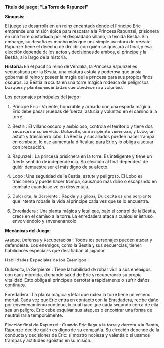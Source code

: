 **Título del juego: "La Torre de Rapunzel"**

**Sinopsis**:

El juego se desarrolla en un reino encantado donde el Príncipe Eric emprende una misión épica para rescatar a la Princesa Rapunzel, prisionera en una torre custodiada por el despiadado villano, la temida Bestia. Sin embargo, su desafío es mucho más que una simple aventura de rescate. Rapunzel tiene el derecho de decidir con quién se quedará al final, y esa elección depende de los actos y decisiones de ambos, el príncipe y la Bestia, a lo largo de la historia.

**Historia:**
En el pacífico reino de Verdalia, la Princesa Rapunzel es secuestrada por la Bestia, una criatura astuta y poderosa que ansía gobernar el reino y poseer la magia de la princesa para sus propios finos oscuros. La Bestia la oculta en una torre mágica rodeada de peligrosos bosques y plantas encantadas que obedecen su voluntad.

Los personajes principales del juego :

1. Príncipe Eric : Valiente, honorable y armado con una espada mágica. Eric debe pasar pruebas de fuerza, astucia y voluntad en el camino a la torre.

2. Bestia : El villano oscuro y ambicioso, controla el territorio y tiene dos secuaces a su servicio: Dulcecita, una serpiente venenosa, y Lobo, un astuto y traicionero lobo. La Bestia y sus aliados pueden hacer trampa en combate, lo que aumenta la dificultad para Eric y lo obliga a actuar con precaución.

3. Rapunzel : La princesa prisionera en la torre. Es inteligente y tiene un fuerte sentido de independencia. Su elección al final dependerá de quién demuestre ser el más digno de su afecto.

4. Lobo : Una seguridad de la Bestia, astuto y peligroso. El Lobo es traicionero y puede hacer trampa, causando más daño o escapando en combate cuando se ve en desventaja.

5. Dulcecita, la Serpiente : Rápida y sigilosa, Dulcecita es una serpiente que intenta robarle la vida al principe cada vez que se lo encuentra.

6. Enredadera : Una planta mágica y letal que, bajo el control de la Bestia, crece en el camino a la torre. La enredadera ataca a cualquier intruso, envolviéndolo y envenenandolo.

**Mecánicas del Juego:**

Ataque, Defensa y Recuperación : Todos los personajes pueden atacar y defenderse. Los enemigos, como la Bestia y sus secuencias, tienen habilidades especiales que desafiaban al jugador.

Habilidades Especiales de los Enemigos :

Dulcecita, la Serpiente : Tiene la habilidad de robar vida a sus enemigos con cada mordida, drenando salud de Eric y recuperando su propia vitalidad. Esto obliga al príncipe a derrotarla rápidamente o sufrir daños continuos.

Enredadera : La planta mágica y letal que rodea la torre tiene un veneno mortal. Cada vez que Eric entra en contacto con la Enredadera, recibe daño por envenenamiento continuo, lo cual hace que cada segundo cerca de ella sea un peligro. Eric debe esquivar sus ataques o encontrar una forma de neutralizarla temporalmente.

Elección final de Rapunzel : Cuando Eric llega a la torre y derrota a la Bestia, Rapunzel decide quién es digno de su compañía. Su elección depende de la conducta y decisiones de Eric: si mostró nobleza y valentía o si usamos trampas y actitudes egoístas en su misión.
